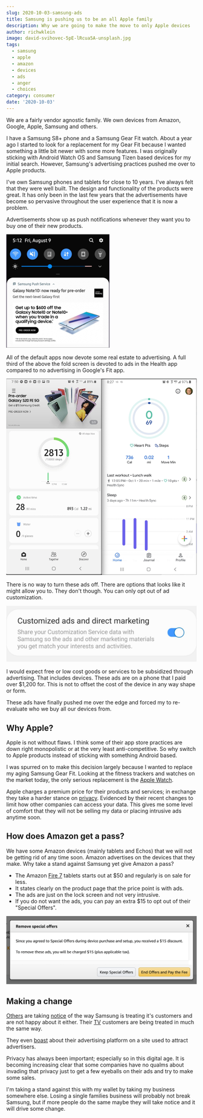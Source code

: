 ```yaml
---
slug: 2020-10-03-samsung-ads
title: Samsung is pushing us to be an all Apple family
description: Why we are going to make the move to only Apple devices
author: richwklein
image: david-svihovec-5pE-lRcua5A-unsplash.jpg
tags:
  - samsung
  - apple
  - amazon
  - devices
  - ads
  - anger
  - choices
category: consumer
date: '2020-10-03'
---
```


We are a fairly vendor agnostic family. We own devices from Amazon, Google, 
Apple, Samsung and others.

I have a Samsung S8+ phone and a Samsung Gear Fit watch. About a year ago I
started to look for a replacement for my Gear Fit because I wanted something a 
little bit newer with some more features. I was originally sticking with Android 
Watch OS and Samsung Tizen based devices for my initial search. However, 
Samsung's advertising practices pushed me over to Apple products.

I've own Samsung phones and tablets for close to 10 years. I've always felt 
that they were well built. The design and functionality of the products were 
great. It has only been in the last few years that the advertisements have 
become so pervasive throughout the user experience that it is now a problem.

Advertisements show up as push notifications whenever they want you to buy one
of their new products.

![Notification Ad](note-10-ads-by-push-notification.png)

All of the default apps now devote some real estate to advertising. A full third 
of the above the fold screen is devoted to ads in the Health app compared to 
no advertising in Google's Fit app.

![Default Apps](health-fit-side-by-side.png)

There is no way to turn these ads off. There are options that looks like it 
might allow you to. They don't though. You can only opt out of ad customization.

![Custom Opt Out](custom-ad-opt-out.png)

I would expect free or low cost goods or services to be subsidized through 
advertising. That includes devices. These ads are on a phone that I paid over 
$1,200 for. This is not to offset the cost of the device in any way shape or
form.

These ads have finally pushed me over the edge and forced my to re-evaluate
who we buy all our devices from.

## Why Apple?

Apple is not without flaws. I think some of their app store practices are
down right monopolistic or at the very least anti-competitive. So why switch 
to Apple products instead of sticking with something Android based. 

I was spurred on to make this decision largely because I wanted to replace my 
aging Samsung Gear Fit. Looking at the fitness trackers and watches on the market 
today, the only serious replacement is the [Apple Watch](https://www.apple.com/watch/).

Apple charges a premium price for their products and services; in exchange they
take a harder stance on [privacy](https://www.apple.com/privacy/). Evidenced by 
their recent changes to limit how other companies can access your data. This 
gives me some level of comfort that they will not be selling my data or placing 
intrusive ads anytime soon.

## How does Amazon get a pass?

We have some Amazon devices (mainly tablets and Echos) that we will not be 
getting rid of any time soon. Amazon advertises on the devices that they make. 
Why take a stand against Samsung yet give Amazon a pass?

* The Amazon [Fire 7](https://smile.amazon.com/dp/B07FKR6KXF?ref=MarsFS_TAB_F7) tablets 
starts out at $50 and regularly is on sale for less. 
* It states clearly on the product page that the price point is with ads.  
* The ads are just on the lock screen and not very intrusive. 
* If you do not want the ads, you can pay an extra $15 to opt out of their "Special Offers".

![Special Offer Opt Out](amazon-opt-out.png)

## Making a change

[Others](https://www.androidhire.com/samsung-spamming-galaxy-devices-note-10-ads/)
are taking [notice](https://www.androidpolice.com/2020/07/04/ads-are-taking-over-samsungs-galaxy-smartphones-and-im-fed-up/) 
of the way Samsung is treating it's customers and are not happy about it either. 
Their [TV](https://www.flatpanelshd.com/news.php?subaction=showfull&id=1583755244) 
customers are being treated in much the same way.

They even [boast](https://www.samsung.com/us/business/samsungads/) about their 
advertising platform on a site used to attract advertisers. 

Privacy has always been important; especially so in this digital age. It is 
becoming increasing clear that some companies have no qualms about invading that 
privacy just to get a few eyeballs on their ads and try to make some sales. 

I'm taking a stand against this with my wallet by taking my business somewhere 
else. Losing a single families business will probably not break Samsung, but if 
more people do the same maybe they will take notice and it will drive some
change.

